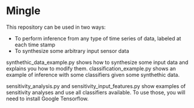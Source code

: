 # Mingle

This repository can be used in two ways:
- To perform inference from any type of time series of data, labeled at each time stamp
- To synthesize some arbitrary input sensor data

synthethic_data_example.py shows how to synthesize some input data and explains you how to modify them.
classification_example.py shows an example of inference with some classifiers given some synthethic data.

sensitivity_analysis.py and sensitivity_input_features.py show examples of sensitivity analyses and use all classifiers available.
To use those, you will need to install Google Tensorflow.
